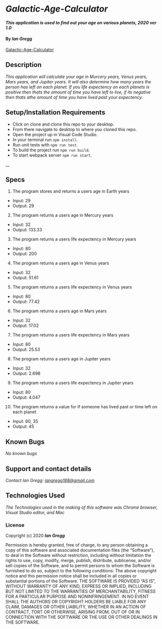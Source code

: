 # _Galactic-Age-Calculator_

#### _This application is used to find out your age on various planets, 2020 ver 1.0_

#### By _Ian Gregg_
[Galactic-Age-Calculator](https://github.com/oldgregg89/Super-Galactic-Age-Calculator)

## Description

_This application will calculate your age in Murcery years, Venus years, Mars years, and Jupiter years. It will also determine how many years the person has left on each planet. If you life expectency on each planets is positive then thats the amount of time you have left to live, if its negative then thats athe amount of time you have lived past your expectency._

## Setup/Installation Requirements


* Click on clone and clone this repo to your desktop.
* From there navigate to desktop to where you cloned this repo.
* Open the project up in Visual Code Studio.
* In your terminal run ```npm install```.
* Run unit tests with ```npm run test```.
* To build the project run ```npm run build```.
* To start webpack server ```npm run start```.

__

## Specs

1. The program stores and returns a users age in Earth years    
* Input: 29
* Output: 29
2. The program returns a users age in Mercury years     
* Input: 32
* Output: 133.33 
3. The program returns a users life expectency in Mercury years 
* Input: 80
* Output: 200
4. The program returns a users age in Venus years
* Input: 32
* Output: 51.61
5. The program returns a users life expectency in Venus years 
* Input: 80
* Output: 77.42
6. The program returns a users age in Mars years
* Input: 32
* Output: 17.02
7. The program returns a users life expectency in Mars years
* Input: 80
* Output: 25.53
8. The program returns a users age in Jupiter years
* Input: 32
* Output: 2.698
9. The program returns a users life expectency in Jupiter years 
* Input: 80
* Output: 4.047
10. The program returns a value for if someone has lived past or time left on each planet 
* Input: 80, 35
* Output: 45

## Known Bugs

_No known bugs_

## Support and contact details

_Contact Ian Gregg: <iangregg188@gmail.com>_

## Technologies Used

_The Technologies used in the making of this software was Chrome browser, Visual Studio editor, and Mac_

### License

Copyright (c) 2020 **_Ian Gregg_**

Permission is hereby granted, free of charge, to any person obtaining a copy of this software and associated documentation files (the “Software”), to deal in the Software without restriction, including without limitation the rights to use, copy, modify, merge, publish, distribute, sublicense, and/or sell copies of the Software, and to permit persons to whom the Software is furnished to do so, subject to the following conditions:
The above copyright notice and this permission notice shall be included in all copies or substantial portions of the Software.
THE SOFTWARE IS PROVIDED “AS IS”, WITHOUT WARRANTY OF ANY KIND, EXPRESS OR IMPLIED, INCLUDING BUT NOT LIMITED TO THE WARRANTIES OF MERCHANTABILITY, FITNESS FOR A PARTICULAR PURPOSE AND NONINFRINGEMENT. IN NO EVENT SHALL THE AUTHORS OR COPYRIGHT HOLDERS BE LIABLE FOR ANY CLAIM, DAMAGES OR OTHER LIABILITY, WHETHER IN AN ACTION OF CONTRACT, TORT OR OTHERWISE, ARISING FROM, OUT OF OR IN CONNECTION WITH THE SOFTWARE OR THE USE OR OTHER DEALINGS IN THE SOFTWARE.
